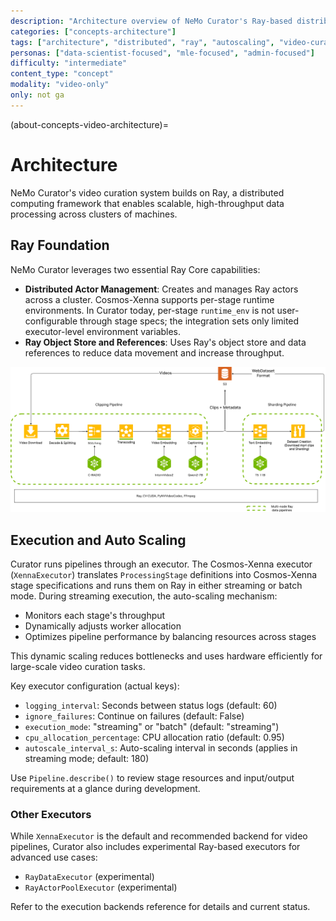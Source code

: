 ```yaml
---
description: "Architecture overview of NeMo Curator's Ray-based distributed video curation system with autoscaling"
categories: ["concepts-architecture"]
tags: ["architecture", "distributed", "ray", "autoscaling", "video-curation", "performance"]
personas: ["data-scientist-focused", "mle-focused", "admin-focused"]
difficulty: "intermediate"
content_type: "concept"
modality: "video-only"
only: not ga
---
```


(about-concepts-video-architecture)=

# Architecture

NeMo Curator's video curation system builds on Ray, a distributed computing framework that enables scalable, high-throughput data processing across clusters of machines.

## Ray Foundation

NeMo Curator leverages two essential Ray Core capabilities:

- **Distributed Actor Management**: Creates and manages Ray actors across a cluster. Cosmos-Xenna supports per-stage runtime environments. In Curator today, per-stage `runtime_env` is not user-configurable through stage specs; the integration sets only limited executor-level environment variables.
- **Ray Object Store and References**: Uses Ray's object store and data references to reduce data movement and increase throughput.

![Ray Architecture](./_images/stages-pipelines-diagram.png)

## Execution and Auto Scaling

Curator runs pipelines through an executor. The Cosmos-Xenna executor (`XennaExecutor`) translates `ProcessingStage` definitions into Cosmos-Xenna stage specifications and runs them on Ray in either streaming or batch mode. During streaming execution, the auto-scaling mechanism:

- Monitors each stage's throughput
- Dynamically adjusts worker allocation
- Optimizes pipeline performance by balancing resources across stages

This dynamic scaling reduces bottlenecks and uses hardware efficiently for large-scale video curation tasks.

Key executor configuration (actual keys):

- `logging_interval`: Seconds between status logs (default: 60)
- `ignore_failures`: Continue on failures (default: False)
- `execution_mode`: "streaming" or "batch" (default: "streaming")
- `cpu_allocation_percentage`: CPU allocation ratio (default: 0.95)
- `autoscale_interval_s`: Auto-scaling interval in seconds (applies in streaming mode; default: 180)

Use `Pipeline.describe()` to review stage resources and input/output requirements at a glance during development.

### Other Executors

While `XennaExecutor` is the default and recommended backend for video pipelines, Curator also includes experimental Ray-based executors for advanced use cases:

- `RayDataExecutor` (experimental)
- `RayActorPoolExecutor` (experimental)

Refer to the execution backends reference for details and current status.
